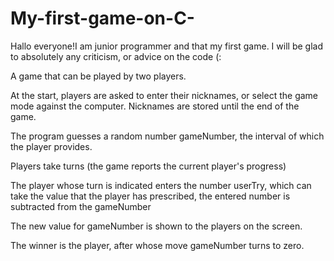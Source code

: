 # My-first-game-on-C-
Hallo everyone!I am junior programmer and that my first game. I will be glad to absolutely any criticism, or advice on the code (:

A game that can be played by two players.

At the start, players are asked to enter their nicknames, or select the game mode against the computer.
Nicknames are stored until the end of the game.

The program guesses a random number gameNumber, the interval of which the player provides.

Players take turns (the game reports the current player's progress)

The player whose turn is indicated enters the number userTry, which can take the value that the player has prescribed, the entered number is subtracted from the gameNumber

The new value for gameNumber is shown to the players on the screen.

The winner is the player, after whose move gameNumber turns to zero.